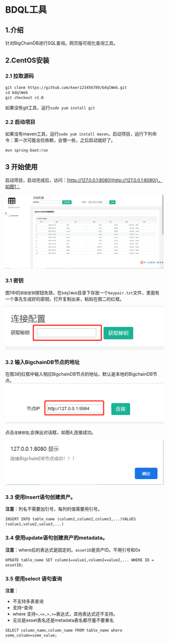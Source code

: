 # BDQL工具
## 1.介绍
针对BigChainDB进行SQL查询。网页版可视化查询工具。

## 2.CentOS安装
### 2.1 拉取源码
```
git clone https://github.com/keer123456789/bdqlWeb.git
cd bdqlWeb
git checkout v1.0
```
如果没有git工具，运行`sudo yum install git`

### 2.2 启动项目

如果没有maven工具，运行`sudo yum install maven`。启动项目，运行下列命令：第一次可能会拉依赖，会慢一些，之后启动就好了。

```
mvn spring-boot:run
```

## 3 开始使用
启动项目，启动完成后，访问：[http://127.0.0.1:8080](http://127.0.0.1:8080/)，如图1：

![img1](img/1.png "图1")

### 3.1 密钥
图1中的`获取密钥`按钮失效，在`bdqlWeb`目录下存放一个`keypair.txt`文件，里面有一个事先生成好的密钥，打开复制出来，粘贴在图二的红框。

![img2](img/2.png "图2")

### 3.2 输入BigchainDB节点的地址

在图3的红框中输入相应BigchainDB节点的地址。默认是本地的BigchainDB节点。
![img3](img/3.png "图3")

点击`连接按钮`,会弹出对话框，如图4,连接成功。

![img4](img/4.png "图4")


### 3.3 使用Insert语句创建资产。
**注意**：列名不需要加引号，每列的值需要用引号。
```
INSERT INTO table_name (column1,column2,column3,...)VALUES (value1,value2,value3,...)
```

### 3.4 使用update语句创建资产的metadata。
**注意**：where后的表达式是固定的。`assetID`是资产ID。不用引号和0x
```
UPDATE table_name SET column1=value1,column2=value2,... WHERE ID = assetID;

```
### 3.5 使用select 语句查询
**注意**：
- 不支持多表查询
- 支持`*`查询
- where 支持`<,<=,>,>=`表达式，其他表达式还不支持。
- 无论是asset表名还是metadata表名都尽量不要重名


```
SELECT column_name,column_name FROM table_name where some_column=some_value;
```